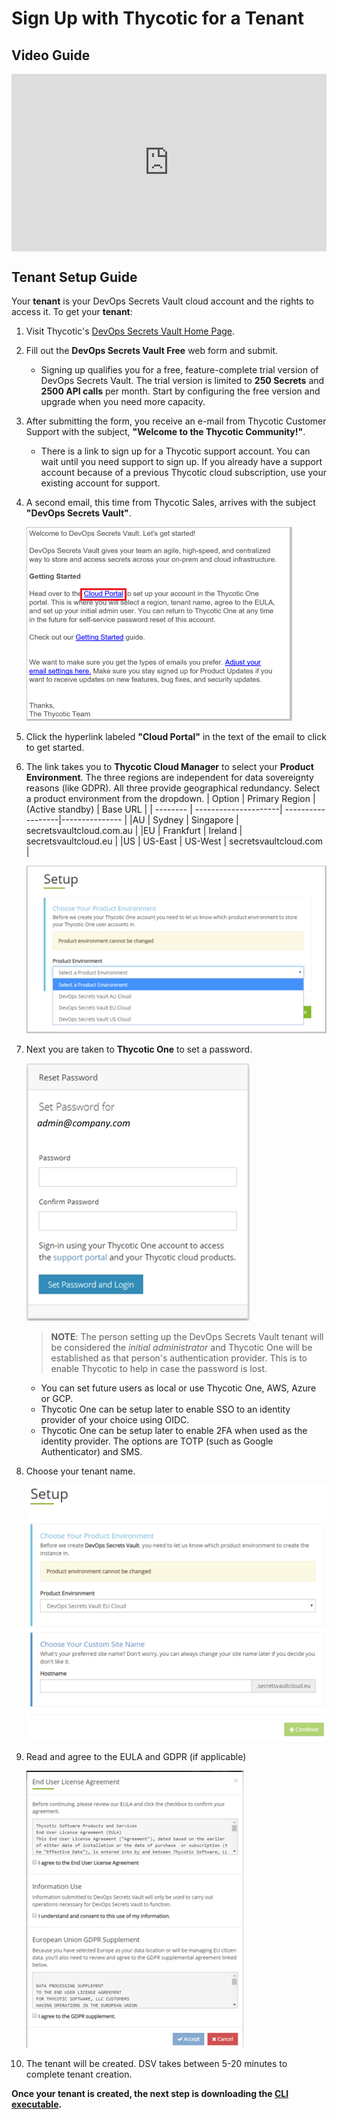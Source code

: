 ﻿[title]: # (Obtain DevOps Secrets Vault)
[tags]: # (DevOps Secrets Vault,DSV,)
[priority]: # (2100)
[display]: # (toc/search/content/all/none/print)

# Sign Up with Thycotic for a Tenant

## Video Guide

<div style="padding:56.25% 0 0 0;position:relative;">
<iframe src="https://player.vimeo.com/video/490936975/" style="position:absolute;top:0;left:0;width:100%;height:100%;" frameborder="0" title="{video_title}" webkitallowfullscreen mozallowfullscreen allowfullscreen></iframe>
</div><script src="https://player.vimeo.com/api/player.js"></script>

## Tenant Setup Guide
Your **tenant** is your DevOps Secrets Vault cloud account and the rights to access it.
To get your **tenant**:

1. Visit Thycotic's [DevOps Secrets Vault Home Page](https://thycotic.com/products/devops-secrets-vault-password-management/).
1. Fill out  the **DevOps Secrets Vault Free** web form and submit.
    * Signing up qualifies you for a free, feature-complete trial version of DevOps Secrets Vault. The trial version is limited to **250 Secrets** and **2500 API calls** per month. Start by configuring the free version and upgrade when you need more capacity.
1. After submitting the form, you receive an e-mail from Thycotic Customer Support with the subject, **"Welcome to the Thycotic Community!"**.
    * There is a link to sign up for a Thycotic support account. You can wait until you need support to sign up. If you already have a support account because of a previous Thycotic cloud subscription, use your existing account for support.
1. A second email, this time from Thycotic Sales, arrives with the subject **"DevOps Secrets Vault"**. 
    
    ![DSV Get Started Email](./images/DSVCloudemail.png)
    
1. Click the hyperlink labeled **"Cloud Portal"** in the text of the email to click to get started.
1. The link takes you to **Thycotic Cloud Manager** to select your **Product Environment**.  The three regions are independent for data sovereignty reasons (like GDPR). All three provide geographical redundancy. Select a product environment from the dropdown.
    | Option   | Primary Region       | (Active standby)  | Base URL                |
    | -------- | ---------------------| ------------------|---------------          |
    |AU        | Sydney               | Singapore         | secretsvaultcloud.com.au    |
    |EU        | Frankfurt            | Ireland           | secretsvaultcloud.eu    |
    |US        | US-East              | US-West           | secretsvaultcloud.com   |
    <br>

    ![Select Region](./images/DSVEnvironment.png)

1. Next you are taken to **Thycotic One** to set a password.  

    ![Create Password](./images/DSVPassword.png)

    > **NOTE**: The person setting up the DevOps Secrets Vault tenant will be considered the *initial administrator* and Thycotic One will be established as that person's authentication provider.  This is to enable Thycotic to help in case the password is lost.  

    * You can set future users as local or use Thycotic One, AWS, Azure or GCP.
    * Thycotic One can be setup later to enable SSO to an identity provider of your choice using OIDC.
    * Thycotic One can be setup later to enable 2FA when used as the identity provider. The options are TOTP (such as Google Authenticator) and SMS.
1. Choose your tenant name.

    ![Select Tenant](./images/DSVsettenant.png)

1. Read and agree to the EULA and GDPR (if applicable)

    ![EULA](./images/DSVLicense.png)

1. The tenant will be created. DSV takes between 5-20 minutes to complete tenant creation.

**Once your tenant is created, the next step is downloading the [CLI executable](../obtaincli/index.md).**